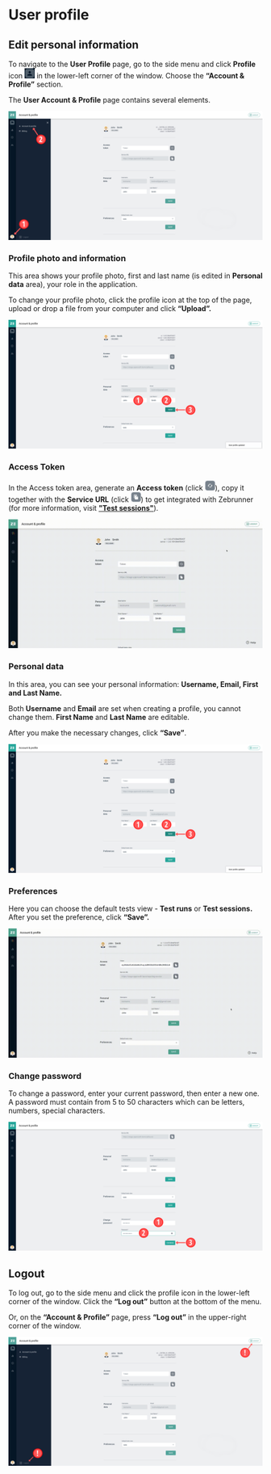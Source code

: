 # User profile

## Edit personal information
To navigate to the **User Profile** page, go to the side menu and click **Profile** icon ![Profile](https://github.com/zebrunner/documentation/blob/master/docs/assets/images/icon_profile_logo.png?raw=true) in the lower-left corner of the window. Choose the **“Account & Profile”** section.

The **User Account & Profile** page contains several elements.

![User Profile](https://github.com/zebrunner/documentation/blob/master/docs/assets/images/user_profile_page.png?raw=true)

### Profile photo and information
This area shows your profile photo, first and last name (is edited in **Personal data** area), your role in the application. 

To change your profile photo, click the profile icon at the top of the page, upload or drop a file from your computer and click **“Upload”.**

![Change Profile Photo](https://github.com/zebrunner/documentation/blob/master/docs/assets/images/change_profile_photo.png?raw=true)

### Access Token
In the Access token area, generate an **Access token** (click ![Generate Token](https://github.com/zebrunner/documentation/blob/master/docs/assets/images/icon_generate_access_key.png?raw=true)), copy it together with the **Service URL** (click ![Copy](https://github.com/zebrunner/documentation/blob/master/docs/assets/images/icon_copy_access_key.png?raw=true)) to get integrated with Zebrunner (for more information, visit [**"Test sessions"**](test_sessions.md)).

![Access Token](https://github.com/zebrunner/documentation/blob/master/docs/assets/images/profile_access_key.gif?raw=true)

### Personal data
In this area, you can see your personal information: **Username, Email, First and Last Name.**  

Both **Username** and **Email** are set when creating a profile, you cannot change them. **First Name** and **Last Name** are editable. 

After you make the necessary changes, click **“Save”**.

![Personal Data](https://github.com/zebrunner/documentation/blob/master/docs/assets/images/personal_data.png?raw=true)

### Preferences
Here you can choose the default tests view - **Test runs** or **Test sessions.** After you set the preference, click **“Save”.**

![Test Preferences](https://github.com/zebrunner/documentation/blob/master/docs/assets/images/profile_preferences.gif?raw=true)

### Change password
To change a password, enter your current password, then enter a new one. A password must contain from 5 to 50 characters which can be letters, numbers, special characters.

![Change Password](https://github.com/zebrunner/documentation/blob/master/docs/assets/images/change_password.png?raw=true)

## Logout
To log out, go to the side menu and click the profile icon in the lower-left corner of the window. Click the **“Log out”** button at the bottom of the menu.

Or, on the **“Account & Profile”** page, press **“Log out”** in the upper-right corner of the window.

![Log Out](https://github.com/zebrunner/documentation/blob/master/docs/assets/images/log_out.png?raw=true)
